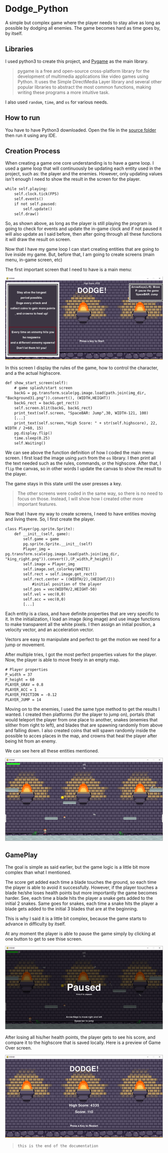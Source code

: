 # Dodge_Python
A simple but complex game where the player needs to stay alive as long as possible by dodging all enemies. The game becomes hard as time goes by, by itself.

## Libraries

I used python3 to create this project, and [Pygame](https://github.com/pygame/pygame) as the main library.

>   pygame is a free and open-source cross-platform library for the development of multimedia applications like video games using Python. It uses the Simple DirectMedia Layer library and several other popular libraries to abstract the most common functions, making writing these programs a more intuitive task.

I also used `random`, `time`, and `os` for various needs.

## How to run

You have to have Python3 downloaded. Open the file in the [source folder](https://github.com/DYasser/Dodge_Python/tree/main/src) then run it using any IDE.

## Creation Process 

When creating a game one core understanding is to have a game loop. I used a game loop that will continuously be updating each entity used in the project, such as: the player and the enemies. However, only updating values isn't enough I need to show the result in the screen for the player.

```python3
while self.playing:
    self.clock.tick(FPS)
    self.events()
    if not self.paused:
        self.update()
    self.draw()
```
So, as shown above, as long as the player is still playing the program is going to check for events and update the in-game clock and if not paused it will also update as I said before, then after going through all these functions it will draw the result on screen.

Now that I have my game loop I can start creating entities that are going to live inside my game. But, before that, I am going to create screens (main menu, in-game screen, etc) 

The first important screen that I need to have is a main menu:

![MainMenu](./ss/GameMenu.png)

In this screen I display the rules of the game, how to control the character, and a the actual highscore.

```python3
def show_start_screen(self):
    # game splash/start screen
    backG = pg.transform.scale(pg.image.load(path.join(img_dir, "Background31.png")).convert(), (WIDTH,HEIGHT))
    backG_rect = backG.get_rect()
    self.screen.blit(backG, backG_rect)
    print_text(self.screen, "SpaceBAR: Jump",30, WIDTH-121, 100)
    [...]
    print_text(self.screen,"High Score: " + str(self.highscore), 22, WIDTH / 2+60, 15)
    pg.display.flip()
    time.sleep(0.25)
    self.Waiting()
```
We can see above the function definition of how I coded the main menu screen. I first load the image using `path` from the `os` library. I then print all the text needed such as the rules, commands, or the highscore. After that, I `flip` the canvas, so in other words I update the canvas to show the result to the player. 

The game stays in this state until the user presses a key.

> The other screens were coded in the same way, so there is no need to focus on those. Instead, I will show how I created other more important features.

Now that I have my way to create screens, I need to have entities moving and living there. So, I first create the player.

```python3
class Player(pg.sprite.Sprite):
    def __init__(self, game):
        self.game = game
        pg.sprite.Sprite.__init__(self)
        Player_img = pg.transform.scale(pg.image.load(path.join(img_dir, "king_right.png")).convert(),(P_width,P_height))
        self.image = Player_img
        self.image.set_colorkey(WHITE)
        self.rect = self.image.get_rect()
        self.rect.center = ((WIDTH/2),(HEIGHT/2))
            #initial position of the player
        self.pos = vec(WIDTH/2,HEIGHT-50)
        self.vel = vec(0,0)
        self.acc = vec(0,0)
        [...]
```

Each entity is a class, and have definite properties that are very specific to it. In the initialization, I load an image (king image) and use image functions to make transparent all the white pixels. I then assign an initial position, a velocity vector, and an acceleration vector. 

Vectors are easy to manipulate and perfect to get the motion we need for a jump or movement.

After multiple tries, I got the most perfect properties values for the player. Now, the player is able to move freely in an empty map.

```python3
# Player properties
P_width = 37
P_height = 60
PLAYER_GRAV = 0.8
PLAYER_ACC = 1
PLAYER_FRICTION = -0.12
PLAYER_JUMP = 14
```

Moving on to the enemies, I used the same type method to get the results I wanted. I created then platforms (for the player to jump on), portals (that would teleport the player from one place to another, snakes (enemies that slither from right to left), and blades that are spawning randomly from above and falling down. I also created coins that will spawn randomly inside the possible to acces places in the map, and crowns that heal the player after being hit from an enemy.

We can see here all these entities mentioned.

![GamePlay](./ss/GamePlay.png)

## GamePlay

The goal is simple as said earlier, but the game logic is a little bit more complex than what I mentioned.

The score get added each time a blade touches the ground, so each time the player is able to avoid it successfully. However, if the player touches a blade he/she loses health points but more importantly the game becomes harder. See, each time a blade hits the player a snake gets added to the initial 2 snakes. Same goes for snakes, each time a snake hits the player a blade gets added to the initial 3 blades that are at the beginning.

This is why I said it is a little bit complex, because the game starts to advance in difficulty by itself.

At any moment the player is able to pause the game simply by clicking at one button to get to see thise screen.

![Pause](./ss/pause.png)

After losing all his/her health points, the player gets to see his score, and compare it to the highscore that is saved locally. Here is a preview of Game Over screen.

![GameOver](./ss/GameOver.png)

>     this is the end of the documentation
